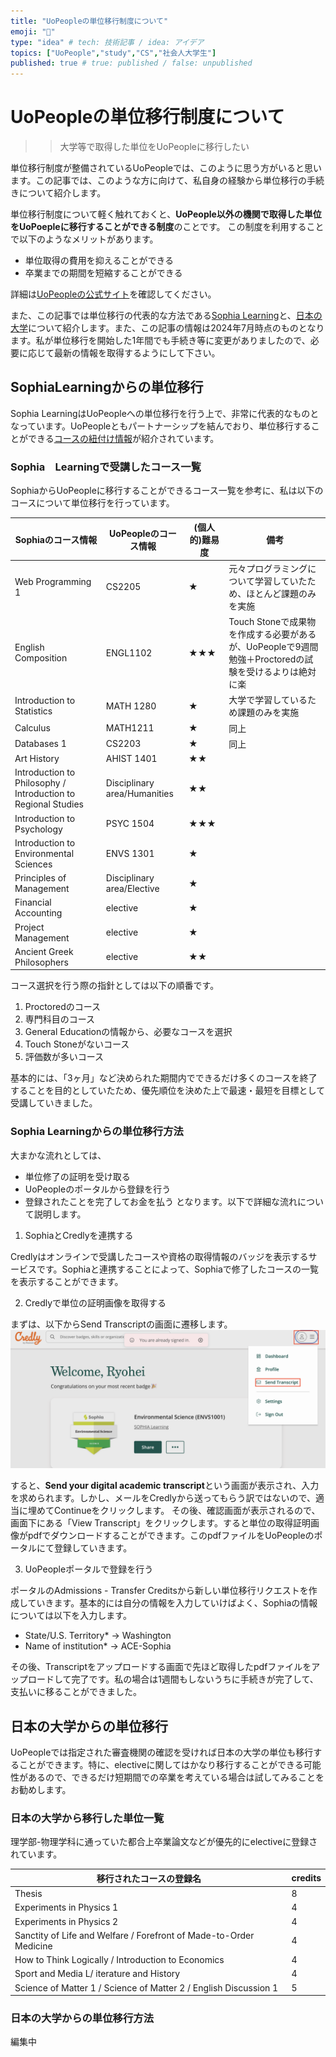 ```yaml
---
title: "UoPeopleの単位移行制度について"
emoji: "📜"
type: "idea" # tech: 技術記事 / idea: アイデア
topics: ["UoPeople","study","CS","社会人大学生"]
published: true # true: published / false: unpublished
---
```


# UoPeopleの単位移行制度について

>> 大学等で取得した単位をUoPeopleに移行したい

単位移行制度が整備されているUoPeopleでは、このように思う方がいると思います。この記事では、このような方に向けて、私自身の経験から単位移行の手続きについて紹介します。

単位移行制度について軽く触れておくと、**UoPeople以外の機関で取得した単位をUoPoepleに移行することができる制度**のことです。
この制度を利用することで以下のようなメリットがあります。

- 単位取得の費用を抑えることができる
- 卒業までの期間を短縮することができる

詳細は[UoPeopleの公式サイト](https://www.uopeople.edu/become-student/admissions/transferring-credits/)を確認してください。

また、この記事では単位移行の代表的な方法である[Sophia Learning](#SophiaLearningからの単位移行)と、[日本の大学](#日本の大学からの単位移行)について紹介します。また、この記事の情報は2024年7月時点のものとなります。私が単位移行を開始した1年間でも手続き等に変更がありましたので、必要に応じて最新の情報を取得するようにして下さい。

## SophiaLearningからの単位移行

Sophia LearningはUoPeopleへの単位移行を行う上で、非常に代表的なものとなっています。UoPeopleともパートナーシップを結んでおり、単位移行することができる[コースの紐付け情報](https://www.uopeople.edu/wp-content/uploads/2023/07/Sophia-Recommended-Course-List.pdf)が紹介されています。

### Sophia　Learningで受講したコース一覧

SophiaからUoPeopleに移行することができるコース一覧を参考に、私は以下のコースについて単位移行を行っています。

| Sophiaのコース情報 | UoPeopleのコース情報 | (個人的)難易度 | 備考 |
| ---- | ---- | ---- | ---- |
| Web Programming 1 | CS2205 | ★ | 元々プログラミングについて学習していたため、ほとんど課題のみを実施 |
| English Composition | ENGL1102 | ★★★ | Touch Stoneで成果物を作成する必要があるが、UoPeopleで9週間勉強＋Proctoredの試験を受けるよりは絶対に楽 |
| Introduction to Statistics | MATH 1280 | ★ | 大学で学習しているため課題のみを実施 |
| Calculus | MATH1211 | ★ | 同上 |
| Databases 1 | CS2203 | ★ | 同上 |
| Art History | AHIST 1401 | ★★ |  |
| Introduction to Philosophy / Introduction to Regional Studies | Disciplinary area/Humanities | ★★ |  |
| Introduction to Psychology | PSYC 1504 | ★★★ |  |
| Introduction to Environmental Sciences | ENVS 1301 | ★ |  |
| Principles of Management | Disciplinary area/Elective | ★ |  |
| Financial Accounting | elective | ★ |  |
| Project Management | elective | ★ |  |
| Ancient Greek Philosophers | elective | ★★ |  |

コース選択を行う際の指針としては以下の順番です。

1. Proctoredのコース
2. 専門科目のコース
3. General Educationの情報から、必要なコースを選択
4. Touch Stoneがないコース
5. 評価数が多いコース

基本的には、「3ヶ月」など決められた期間内でできるだけ多くのコースを終了することを目的としていたため、優先順位を決めた上で最速・最短を目標として受講していきました。

### Sophia Learningからの単位移行方法

大まかな流れとしては、

- 単位修了の証明を受け取る
- UoPeopleのポータルから登録を行う
- 登録されたことを完了してお金を払う
となります。以下で詳細な流れについて説明します。

1. SophiaとCredlyを連携する

Credlyはオンラインで受講したコースや資格の取得情報のバッジを表示するサービスです。Sophiaと連携することによって、Sophiaで修了したコースの一覧を表示することができます。

2. Credlyで単位の証明画像を取得する

まずは、以下からSend Transcriptの画面に遷移します。
![](/images/uopeople-transfercredit/2-CredlySendScript.png)

すると、**Send your digital academic transcript**という画面が表示され、入力を求められます。しかし、メールをCredlyから送ってもらう訳ではないので、適当に埋めてContinueをクリックします。
その後、確認画面が表示されるので、画面下にある「View Transcript」をクリックします。すると単位の取得証明画像がpdfでダウンロードすることができます。このpdfファイルをUoPeopleのポータルにて登録していきます。

3. UoPeopleポータルで登録を行う

ポータルのAdmissions - Transfer Creditsから新しい単位移行リクエストを作成していきます。基本的には自分の情報を入力していけばよく、Sophiaの情報については以下を入力します。

- State/U.S. Territory* -> Washington
- Name of institution* -> ACE-Sophia

その後、Transcriptをアップロードする画面で先ほど取得したpdfファイルをアップロードして完了です。私の場合は1週間もしないうちに手続きが完了して、支払いに移ることができました。

## 日本の大学からの単位移行

UoPeopleでは指定された審査機関の確認を受ければ日本の大学の単位も移行することができます。特に、electiveに関してはかなり移行することができる可能性があるので、できるだけ短期間での卒業を考えている場合は試してみることをお勧めします。

### 日本の大学から移行した単位一覧

理学部-物理学科に通っていた都合上卒業論文などが優先的にelectiveに登録されています。

| 移行されたコースの登録名 | credits |
| ---- | ---- |
| Thesis | 8 |
| Experiments in Physics 1 | 4 |
| Experiments in Physics 2 | 4 |
| Sanctity of Life and Welfare / Forefront of Made-to-Order Medicine | 4 |
| How to Think Logically / Introduction to Economics | 4 |
| Sport and Media L/ iterature and History | 4 |
| Science of Matter 1 / Science of Matter 2 / English Discussion 1 | 5 |

### 日本の大学からの単位移行方法

編集中
